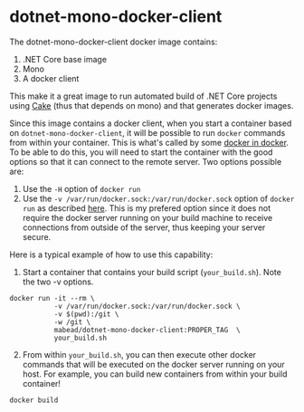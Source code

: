 # dotnet-mono-docker-client

The dotnet-mono-docker-client docker image contains:
1. .NET Core base image
2. Mono
3. A docker client

This make it a great image to run automated build of .NET Core projects using [Cake](http://cakebuild.net/) (thus that depends on mono) and that generates docker images. 

Since this image contains a docker client, when you start a container based on `dotnet-mono-docker-client`, it will be possible to run `docker` commands from within your container. This is what's called by some [docker in docker](https://jpetazzo.github.io/2015/09/03/do-not-use-docker-in-docker-for-ci/). To be able to do this, you will need to start the container with the good options so that it can connect to the remote server. Two options possible are:

1. Use the `-H` option of `docker run`
1. Use the `-v /var/run/docker.sock:/var/run/docker.sock` option of `docker run` as described [here](https://jpetazzo.github.io/2015/09/03/do-not-use-docker-in-docker-for-ci/). This is my prefered option since it does not require the docker server running on your build machine to receive connections from outside of the server, thus keeping your server secure.

Here is a typical example of how to use this capability:

1. Start a container that contains your build script (`your_build.sh`). Note the two -v options.
````
docker run -it --rm \
           -v /var/run/docker.sock:/var/run/docker.sock \
           -v $(pwd):/git \
           -w /git \
           mabead/dotnet-mono-docker-client:PROPER_TAG  \
           your_build.sh 
```` 
2. From within `your_build.sh`, you can then execute other docker commands that will be executed on the docker server running on your host. For example, you can build new containers from within your build container!
````
docker build
````
